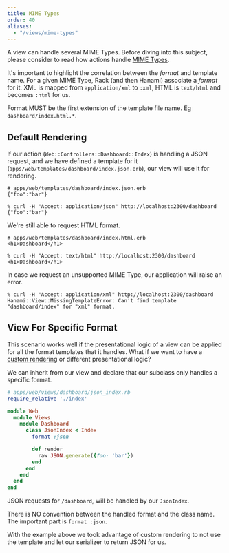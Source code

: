```yaml
---
title: MIME Types
order: 40
aliases:
  - "/views/mime-types"
---
```


A view can handle several MIME Types. Before diving into this subject, please consider to read how actions handle [MIME Types](/actions/mime-types).

It's important to highlight the correlation between the _format_ and template name.
For a given MIME Type, Rack (and then Hanami) associate a _format_ for it.
XML is mapped from `application/xml` to `:xml`, HTML is `text/html` and becomes `:html` for us.

<p class="convention">
Format MUST be the first extension of the template file name. Eg <code>dashboard/index.html.*</code>.
</p>

## Default Rendering

If our action (`Web::Controllers::Dashboard::Index`) is handling a JSON request, and we have defined a template for it (`apps/web/templates/dashboard/index.json.erb`), our view will use it for rendering.

```erb
# apps/web/templates/dashboard/index.json.erb
{"foo":"bar"}
```

```shell
% curl -H "Accept: application/json" http://localhost:2300/dashboard
{"foo":"bar"}
```

We're still able to request HTML format.

```erb
# apps/web/templates/dashboard/index.html.erb
<h1>Dashboard</h1>
```

```shell
% curl -H "Accept: text/html" http://localhost:2300/dashboard
<h1>Dashboard</h1>
```

In case we request an unsupported MIME Type, our application will raise an error.

```shell
% curl -H "Accept: application/xml" http://localhost:2300/dashboard
Hanami::View::MissingTemplateError: Can't find template "dashboard/index" for "xml" format.
```

## View For Specific Format

This scenario works well if the presentational logic of a view can be applied for all the format templates that it handles.
What if we want to have a [custom rendering](/views/basic-usage) or different presentational logic?

We can inherit from our view and declare that our subclass only handles a specific format.

```ruby
# apps/web/views/dashboard/json_index.rb
require_relative './index'

module Web
  module Views
    module Dashboard
      class JsonIndex < Index
        format :json

        def render
          raw JSON.generate({foo: 'bar'})
        end
      end
    end
  end
end
```

JSON requests for `/dashboard`, will be handled by our `JsonIndex`.

<p class="notice">
There is NO convention between the handled format and the class name. The important part is <code>format :json</code>.
</p>

With the example above we took advantage of custom rendering to not use the template and let our serializer to return JSON for us.
